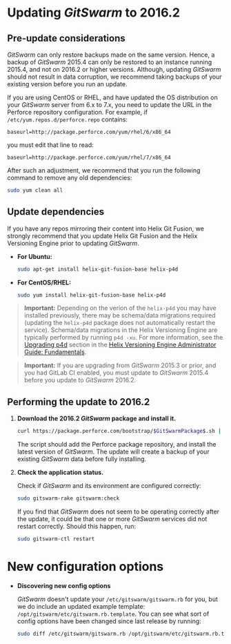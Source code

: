 # Updating $GitSwarm$ to 2016.2

## Pre-update considerations

$GitSwarm$ can only restore backups made on the same version. Hence, a
backup of $GitSwarm$ 2015.4 can only be restored to an instance running
2015.4, and not on 2016.2 or higher versions. Although, updating $GitSwarm$
should not result in data corruption, we recommend taking backups of your
existing version before you run an update.

If you are using CentOS or RHEL, and have updated the OS distribution on
your $GitSwarm$ server from 6.x to 7.x, you need to update the URL in the
Perforce repository configuration. For example, if
`/etc/yum.repos.d/perforce.repo` contains:

```
baseurl=http://package.perforce.com/yum/rhel/6/x86_64
```

you must edit that line to read:

```
baseurl=http://package.perforce.com/yum/rhel/7/x86_64
```

After such an adjustment, we recommend that you run the following command
to remove any old dependencies:

```bash
sudo yum clean all
```

## Update dependencies

If you have any repos mirroring their content into Helix Git Fusion, we
strongly recommend that you update Helix Git Fusion and the Helix
Versioning Engine prior to updating $GitSwarm$.

-   **For Ubuntu:**

    ```bash
    sudo apt-get install helix-git-fusion-base helix-p4d
    ```

-   **For CentOS/RHEL:**

    ```bash
    sudo yum install helix-git-fusion-base helix-p4d
    ```

> **Important:** Depending on the verion of the `helix-p4d` you may have
> installed previously, there may be schema/data migrations required
> (updating the `helix-p4d` package does not automatically restart the
> service). Schema/data migrations in the Helix Versioning Engine are
> typically performed by running `p4d -xu`. For more information, see the
> [Upgrading
> p4d](https://www.perforce.com/perforce/doc.current/manuals/p4sag/chapter.install.html#install.upgrade.2013.2_and_earlier)
> section in the [Helix Versioning Engine Administrator Guide:
> Fundamentals](https://www.perforce.com/perforce/doc.current/manuals/p4sag/index.html).

> **Important:** If you are upgrading from $GitSwarm$ 2015.3 or prior, and
> you had GitLab CI enabled, you must update to $GitSwarm$ 2015.4 before
> you update to $GitSwarm$ 2016.2.

## Performing the update to 2016.2

1.  **Download the 2016.2 $GitSwarm$ package and install it.**

    ```bash
    curl https://package.perforce.com/bootstrap/$GitSwarmPackage$.sh | sudo sh -
    ```

    The script should add the Perforce package repository, and install the
    latest version of $GitSwarm$. The update will create a backup of your
    existing $GitSwarm$ data before fully installing.

1.  **Check the application status.**

    Check if $GitSwarm$ and its environment are configured correctly:

    ```bash
    sudo gitswarm-rake gitswarm:check
    ```

    If you find that $GitSwarm$ does not seem to be operating correctly
    after the update, it could be that one or more $GitSwarm$ services did
    not restart correctly. Should this happen, run:

    ```bash
    sudo gitswarm-ctl restart
    ```

# New configuration options

*  **Discovering new config options**

    $GitSwarm$ doesn't update your `/etc/gitswarm/gitswarm.rb` for you, but
    we do include an updated example template:
    `/opt/gitswarm/etc/gitswarm.rb.template`. You can see what sort of
    config options have been changed since last release by running:

    ```bash
    sudo diff /etc/gitswarm/gitswarm.rb /opt/gitswarm/etc/gitswarm.rb.template
    ```
